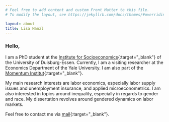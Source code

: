 ```yaml
---
# Feel free to add content and custom Front Matter to this file.
# To modify the layout, see https://jekyllrb.com/docs/themes/#overriding-theme-defaults

layout: about
title: Lisa Hanzl
---
```


### Hello,

I am a PhD student at the [Institute for Socioeconomics](https://www.uni-due.de/soziooekonomie/hanzl){:target="_blank"} of the University of Duisburg-Essen. Currently, I am a visiting researcher at the Economics Department of the Yale University. I am also part of the [Momentum Institut](https://www.momentum-institut.at/author/lisa-hanzl){:target="_blank"}.

My main research interests are labor economics, especially labor supply issues and unemployment insurance, and applied microeconometrics. I am also interested in topics around inequality, especially in regards to gender and race. My dissertation revolves around gendered dynamics on labor markets.

Feel free to contact me via [mail](mailto:lisa.hanzl@uni-due.de){:target="_blank"}.
